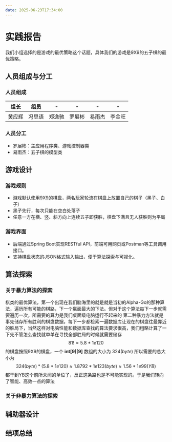 ```yaml
---
date: 2025-06-23T17:34:00
---
```


# 实践报告
我们小组选择的是游戏的最优策略这个话题，具体我们的游戏是9X9的五子棋的最优策略。
## 人员组成与分工
### 人员组成
|组长|组员|-|-|-|-|
|-|-|-|-|-|-|
|黄应辉|冯思语|郑逸驰|罗展彬|易雨杰|李金旺|
### 人员分工
* 罗展彬：主应用程序类、游戏控制器类
* 易雨杰：五子棋的模型类

## 游戏设计
### 游戏规则
* 游戏默认使用9X9的棋盘，两名玩家轮流在棋盘上放置自己的棋子（黑子、白子）
* 黑子先行，每次只能在空白处落子
* 任意一方在横、竖、斜方向上连续五子即获胜，棋盘下满且无人获胜则为平局

### 游戏界面
* 后端通过Spring Boot实现RESTful API，前端可用网页或Postman等工具调用接口。
* 支持棋盘状态的JSON格式输入输出，便于算法探索与可视化。

## 算法探索
### 关于暴力算法的探索
棋类的最优算法，第一个出现在我们脑海里的就是就是当初的Alpha-Go的那种算法，遍历所有可能的棋路，下一个赢面最大的下法。但对于这个算法每下一步就需要遍历一次，所需要的算力是我们桌面级电脑运行不起来的
第二种暴力方法就是事先储存所有胜利的棋盘数据，每下一步都检索一遍数据库让现在的棋盘往最靠近的胜局下，当然这样对电脑性能和数据库查找的算法要求很高，我们粗略计算了一下先不管怎么查找就单单在寻找全部胜局的时候就需要储存$$ 81! \approx 5.8*1e120 $$的棋盘按照9X9的棋盘，一个 **int[9][9]** 数组的大小为 $324 (byte)$ 所以需要的总大小为 $$324 (byte)*(5.8*1e120) \approx  1.8792*1e123 (byte) \approx 1.56*1e99(YB)$$ 都干到YB这个前所未闻的单位了，反正这条路也是不可能实现的。于是我们转向了智能、高效一点的算法
### 关于非暴力算法的探索
## 辅助器设计
## 结项总结